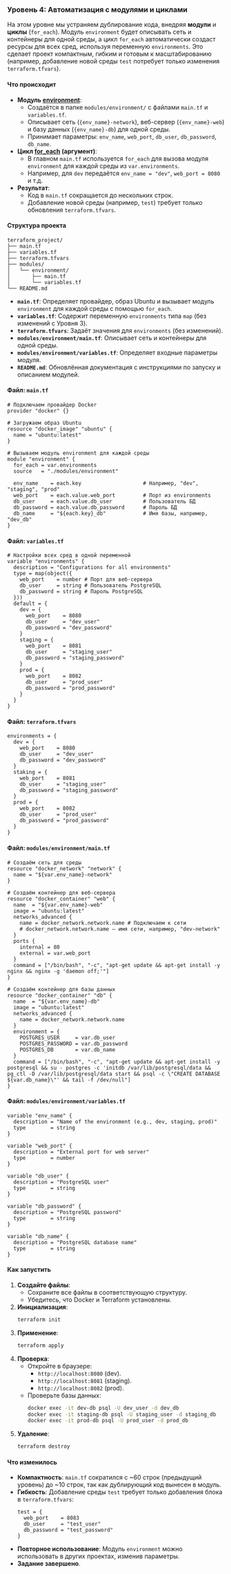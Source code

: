### Уровень 4: Автоматизация с модулями и циклами

На этом уровне мы устраняем дублирование кода, внедряя **модули** и **циклы** (`for_each`). Модуль `environment` будет описывать сеть и контейнеры для одной среды, а цикл `for_each` автоматически создаст ресурсы для всех сред, используя переменную `environments`. Это сделает проект компактным, гибким и готовым к масштабированию (например, добавление новой среды `test` потребует только изменения `terraform.tfvars`).

#### Что происходит
- **Модуль [environment](https://developer.hashicorp.com/terraform/language/modules/syntax)**:
  - Создаётся в папке `modules/environment/` с файлами `main.tf` и `variables.tf`.
  - Описывает сеть (`{env_name}-network`), веб-сервер (`{env_name}-web`) и базу данных (`{env_name}-db`) для одной среды.
  - Принимает параметры: `env_name`, `web_port`, `db_user`, `db_password`, `db_name`.
- **Цикл [for_each](https://developer.hashicorp.com/terraform/language/meta-arguments/for_each) (аргумент)**:
  - В главном `main.tf` используется `for_each` для вызова модуля `environment` для каждой среды из `var.environments`.
  - Например, для `dev` передаётся `env_name = "dev"`, `web_port = 8080` и т.д.
- **Результат**:
  - Код в `main.tf` сокращается до нескольких строк.
  - Добавление новой среды (например, `test`) требует только обновления `terraform.tfvars`.

#### Структура проекта
```
terraform_project/
├── main.tf
├── variables.tf
├── terraform.tfvars
├── modules/
│   └── environment/
│       ├── main.tf
│       └── variables.tf
└── README.md
```
- **`main.tf`**: Определяет провайдер, образ Ubuntu и вызывает модуль `environment` для каждой среды с помощью `for_each`.
- **`variables.tf`**: Содержит переменную `environments` типа `map` (без изменений с Уровня 3).
- **`terraform.tfvars`**: Задаёт значения для `environments` (без изменений).
- **`modules/environment/main.tf`**: Описывает сеть и контейнеры для одной среды.
- **`modules/environment/variables.tf`**: Определяет входные параметры модуля.
- **`README.md`**: Обновлённая документация с инструкциями по запуску и описанием модулей.

#### Файл: `main.tf`
```hcl
# Подключаем провайдер Docker
provider "docker" {}

# Загружаем образ Ubuntu
resource "docker_image" "ubuntu" {
  name = "ubuntu:latest"
}

# Вызываем модуль environment для каждой среды
module "environment" {
  for_each = var.environments
  source   = "./modules/environment"

  env_name    = each.key                    # Например, "dev", "staging", "prod"
  web_port    = each.value.web_port         # Порт из environments
  db_user     = each.value.db_user          # Пользователь БД
  db_password = each.value.db_password      # Пароль БД
  db_name     = "${each.key}_db"            # Имя базы, например, "dev_db"
}
```

#### Файл: `variables.tf`
```hcl
# Настройки всех сред в одной переменной
variable "environments" {
  description = "Configurations for all environments"
  type = map(object({
    web_port    = number # Порт для веб-сервера
    db_user     = string # Пользователь PostgreSQL
    db_password = string # Пароль PostgreSQL
  }))
  default = {
    dev = {
      web_port    = 8080
      db_user     = "dev_user"
      db_password = "dev_password"
    }
    staging = {
      web_port    = 8081
      db_user     = "staging_user"
      db_password = "staging_password"
    }
    prod = {
      web_port    = 8082
      db_user     = "prod_user"
      db_password = "prod_password"
    }
  }
}
```

#### Файл: `terraform.tfvars`
```hcl
environments = {
  dev = {
    web_port    = 8080
    db_user     = "dev_user"
    db_password = "dev_password"
  }
  staking = {
    web_port    = 8081
    db_user     = "staging_user"
    db_password = "staging_password"
  }
  prod = {
    web_port    = 8082
    db_user     = "prod_user"
    db_password = "prod_password"
  }
}
```

#### Файл: `modules/environment/main.tf`
```hcl
# Создаём сеть для среды
resource "docker_network" "network" {
  name = "${var.env_name}-network"
}

# Создаём контейнер для веб-сервера
resource "docker_container" "web" {
  name  = "${var.env_name}-web"
  image = "ubuntu:latest"
  networks_advanced {
    name = docker_network.network.name # Подключаем к сети
    # docker_network.network.name — имя сети, например, "dev-network"
  }
  ports {
    internal = 80
    external = var.web_port
  }
  command = ["/bin/bash", "-c", "apt-get update && apt-get install -y nginx && nginx -g 'daemon off;'"]
}

# Создаём контейнер для базы данных
resource "docker_container" "db" {
  name  = "${var.env_name}-db"
  image = "ubuntu:latest"
  networks_advanced {
    name = docker_network.network.name
  }
  environment = {
    POSTGRES_USER     = var.db_user
    POSTGRES_PASSWORD = var.db_password
    POSTGRES_DB       = var.db_name
  }
  command = ["/bin/bash", "-c", "apt-get update && apt-get install -y postgresql && su - postgres -c 'initdb /var/lib/postgresql/data && pg_ctl -D /var/lib/postgresql/data start && psql -c \"CREATE DATABASE ${var.db_name}\"' && tail -f /dev/null"]
}
```

#### Файл: `modules/environment/variables.tf`
```hcl
variable "env_name" {
  description = "Name of the environment (e.g., dev, staging, prod)"
  type        = string
}

variable "web_port" {
  description = "External port for web server"
  type        = number
}

variable "db_user" {
  description = "PostgreSQL user"
  type        = string
}

variable "db_password" {
  description = "PostgreSQL password"
  type        = string
}

variable "db_name" {
  description = "PostgreSQL database name"
  type        = string
}
```

#### Как запустить
1. **Создайте файлы**:
   - Сохраните все файлы в соответствующую структуру.
   - Убедитесь, что Docker и Terraform установлены.
2. **Инициализация**:
   ```bash
   terraform init
   ```
3. **Применение**:
   ```bash
   terraform apply
   ```
4. **Проверка**:
   - Откройте в браузере:
     - `http://localhost:8080` (dev).
     - `http://localhost:8081` (staging).
     - `http://localhost:8082` (prod).
   - Проверьте базы данных:
     ```bash
     docker exec -it dev-db psql -U dev_user -d dev_db
     docker exec -it staging-db psql -U staging_user -d staging_db
     docker exec -it prod-db psql -U prod_user -d prod_db
     ```
5. **Удаление**:
   ```bash
   terraform destroy
   ```

#### Что изменилось
- **Компактность**: `main.tf` сократился с ~60 строк (предыдущий уровень) до ~10 строк, так как дублирующий код вынесен в модуль.
- **Гибкость**: Добавление среды `test` требует только добавления блока в `terraform.tfvars`:
  ```hcl
  test = {
    web_port    = 8083
    db_user     = "test_user"
    db_password = "test_password"
  }
  ```
- **Повторное использование**: Модуль `environment` можно использовать в других проектах, изменив параметры.
- **Задание завершено**.
